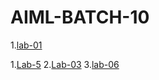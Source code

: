 # AIML-BATCH-10
1.[lab-01](https://github.com/2203a51531/AIML-BATCH-10/blob/main/Lab_01.ipynb)

1.[Lab-5](https://github.com/2203a51531/AIML-BATCH-10/blob/main/lab6.ipynb)
2.[Lab-03](https://github.com/2203a51531/AIML-BATCH-10/blob/main/README.md)
3.[lab-06](https://github.com/2203a51531/AIML-BATCH-10/blob/main/lab_06.ipynb)
